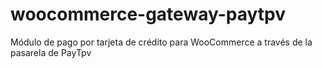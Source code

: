 woocommerce-gateway-paytpv
==========================

Módulo de pago por tarjeta de crédito para WooCommerce a través de la pasarela de PayTpv
